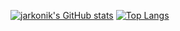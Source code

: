 [![jarkonik's GitHub stats](https://github-readme-stats.vercel.app/api?username=jarkonik)](https://github.com/anuraghazra/github-readme-stats)
[![Top Langs](https://github-readme-stats.vercel.app/api/top-langs/?username=jarkonik&layout=compact)](https://github.com/anuraghazra/github-readme-stats)
